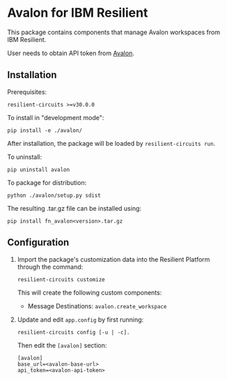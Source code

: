 # Avalon for IBM Resilient

This package contains components that manage Avalon workspaces from IBM Resilient. 

User needs to obtain API token from [Avalon](https://avalon.kingandunion.com).

## Installation

Prerequisites:

```
resilient-circuits >=v30.0.0
```

To install in "development mode":

```
pip install -e ./avalon/
```

After installation, the package will be loaded by `resilient-circuits run`.

To uninstall:

```
pip uninstall avalon
```

To package for distribution:

```
python ./avalon/setup.py sdist
```

The resulting .tar.gz file can be installed using:

```
pip install fn_avalon<version>.tar.gz
```

## Configuration

1. Import the package's customization data into the Resilient Platform through the command:

	```
	resilient-circuits customize
	```
	
	This will create the following custom components:        
	
	* Message Destinations: `avalon.create_workspace`

2. Update and edit `app.config` by first running:

	```
	resilient-circuits config [-u | -c]. 
	```
		
	Then edit the `[avalon]` section:
	
	```
	[avalon]
	base_url=<avalon-base-url>
	api_token=<avalon-api-token>
	```

